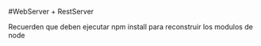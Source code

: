 #WebServer + RestServer

Recuerden que deben ejecutar npm install para reconstruir los modulos de node